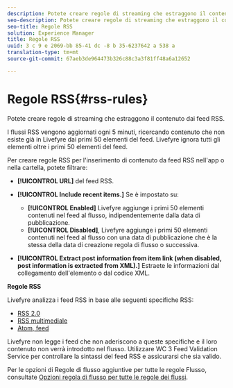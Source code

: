 ```yaml
---
description: Potete creare regole di streaming che estraggono il contenuto dai feed RSS.
seo-description: Potete creare regole di streaming che estraggono il contenuto dai feed RSS.
seo-title: Regole RSS
solution: Experience Manager
title: Regole RSS
uuid: 3 c 9 e 2069-bb 85-41 dc -8 b 35-6237642 a 538 a
translation-type: tm+mt
source-git-commit: 67aeb3de964473b326c88c3a3f81ff48a6a12652

---
```



# Regole RSS{#rss-rules}

Potete creare regole di streaming che estraggono il contenuto dai feed RSS.

I flussi RSS vengono aggiornati ogni 5 minuti, ricercando contenuto che non esiste già in Livefyre dai primi 50 elementi del feed. Livefyre ignora tutti gli elementi oltre i primi 50 elementi del feed.

Per creare regole RSS per l&#39;inserimento di contenuto da feed RSS nell&#39;app o nella cartella, potete filtrare:

* **[!UICONTROL URL]** del feed RSS.
* **[!UICONTROL Include recent items.]** Se è impostato su:

   * **[!UICONTROL Enabled]** Livefyre aggiunge i primi 50 elementi contenuti nel feed al flusso, indipendentemente dalla data di pubblicazione.
   * **[!UICONTROL Disabled]**, Livefyre aggiunge i primi 50 elementi contenuti nel feed al flusso con una data di pubblicazione che è la stessa della data di creazione regola di flusso o successiva.

* **[!UICONTROL Extract post information from item link (when disabled, post information is extracted from XML).]** Estraete le informazioni dal collegamento dell&#39;elemento o dal codice XML.

**Regole RSS**

Livefyre analizza i feed RSS in base alle seguenti specifiche RSS:

* [RSS 2.0](https://en.wikipedia.org/wiki/RSS)
* [RSS multimediale](https://en.wikipedia.org/wiki/Media_RSS)
* [Atom, feed](https://validator.w3.org/feed/docs/atom.html)

Livefyre non legge i feed che non aderiscono a queste specifiche e il loro contenuto non verrà introdotto nel flusso. Utilizzare WC 3 Feed Validation Service per controllare la sintassi del feed RSS e assicurarsi che sia valido.

Per le opzioni di Regole di flusso aggiuntive per tutte le regole Flusso, consultate [Opzioni regola di flusso per tutte le regole dei flussi](../c-streams/c-stream-rule-options-for-all-stream-rules.md#c_stream_rule_options_for_all_stream_rules).

